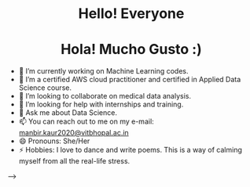                                                             
  
<!--
**MANN0503/MANN0503** is a ✨ _special_ ✨ repository because its `README.md` (this file) appears on your GitHub profile.

Here are some ideas to get you started:
-->

<h1 align = 'center'>Hello! Everyone</h1>
<h1 align = 'center'>Hola! Mucho Gusto :)</h1>

- 🔭 I’m currently working on Machine Learning codes.
- 🌱 I’m a certified AWS cloud practitioner and certified in Applied Data Science course.
- 👯 I’m looking to collaborate on medical data analysis.
- 🤔 I’m looking for help with internships and training.
- 💬 Ask me about Data Science. 
- 📫 You can reach out to me on my e-mail: manbir.kaur2020@vitbhopal.ac.in
- 😄 Pronouns: She/Her
- ⚡ Hobbies: I love to dance and write poems. This is a way of calming myself from all the real-life stress. 

-->
